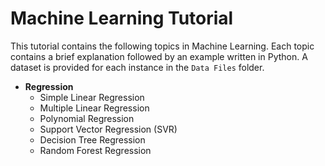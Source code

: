 # Machine Learning Tutorial
This tutorial contains the following topics in Machine Learning. Each topic contains a brief explanation followed by an example written in Python. A dataset is provided for each instance in the `Data Files` folder.
* **Regression**
  * Simple Linear Regression
  * Multiple Linear Regression
  * Polynomial Regression
  * Support Vector Regression (SVR)
  * Decision Tree Regression
  * Random Forest Regression
